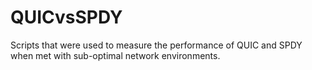 # QUICvsSPDY
Scripts that were used to measure the performance of QUIC and SPDY when met with sub-optimal network environments.
